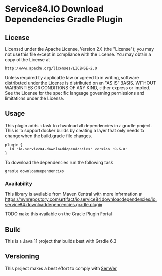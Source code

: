 # Service84.IO Download Dependencies Gradle Plugin

## License
Licensed under the Apache License, Version 2.0 (the "License");
you may not use this file except in compliance with the License.
You may obtain a copy of the License at

    http://www.apache.org/licenses/LICENSE-2.0

Unless required by applicable law or agreed to in writing, software
distributed under the License is distributed on an "AS IS" BASIS,
WITHOUT WARRANTIES OR CONDITIONS OF ANY KIND, either express or implied.
See the License for the specific language governing permissions and
limitations under the License.

## Usage
This plugin adds a task to download all dependencies in a gradle project.  This is to support docker builds by creating a layer that only needs to change when the build.gradle file changes.

    plugin {
      id 'io.service84.downloaddependencies' version '0.5.0'
    }

To download the dependencies run the following task

    gradle downloadDependencies

### Availability
This library is available from Maven Central with more information at
https://mvnrepository.com/artifact/io.service84.downloaddependencies/io.service84.downloaddependencies.gradle.plugin

TODO make this available on the Gradle Plugin Portal

## Build
This is a Java 11 project that builds best with Gradle 6.3

## Versioning
This project makes a best effort to comply with [SemVer](https://semver.org/)

